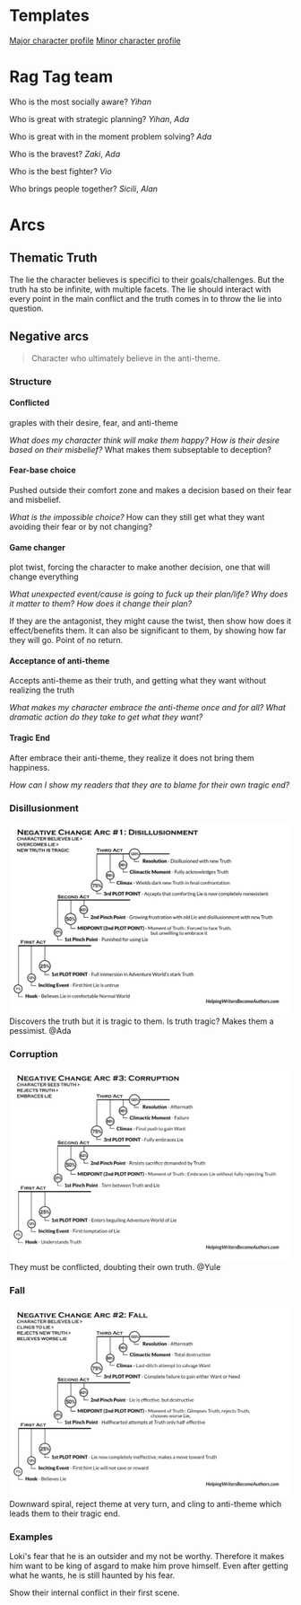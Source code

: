 # Templates

[Major character profile](template_major.md)
[Minor character profile](template_minor.md)

# Rag Tag team

Who is the most socially aware? *Yihan*

Who is great with strategic planning? *Yihan*, *Ada*

Who is great with in the moment problem solving? *Ada*

Who is the bravest? *Zaki*, *Ada*

Who is the best fighter? *Vio*

Who brings people together? *Sicili*, *Alan*

# Arcs

## Thematic Truth
The lie the character believes is specifici to their goals/challenges. But the truth ha sto be infinite, with multiple facets. 
The lie should interact with every point in the main conflict and the truth comes in to throw the lie into question.

## Negative arcs

> Character who ultimately believe in the anti-theme.

### Structure
#### Conflicted
graples with their desire, fear, and anti-theme

*What does my character think will make them happy?*
*How is their desire based on their misbelief?*
What makes them subseptable to deception?

#### Fear-base choice
Pushed outside their comfort zone and makes a decision based on their fear and misbelief.

*What is the impossible choice?* How can they still get what they want avoiding their fear or by not changing?

#### Game changer
plot twist, forcing the character to make another decision, one that will change everything

*What unexpected event/cause is going to fuck up their plan/life?*
*Why does it matter to them?*
*How does it change their plan?*

If they are the antagonist, they might cause the twist, then show how does it effect/benefits them.
It can also be significant to them, by showing how far they will go. Point of no return.

#### Acceptance of anti-theme
Accepts anti-theme as their truth, and getting what they want without realizing the truth

*What makes my character embrace the anti-theme once and for all?*
*What dramatic action do they take to get what they want?*

#### Tragic End
After embrace their anti-theme, they realize it does not bring them happiness.

*How can I show my readers that they are to blame for their own tragic end?*

### Disillusionment

![illusion points](media/disillusion.jpg)
Discovers the truth but it is tragic to them. Is truth tragic? Makes them a pessimist.
@Ada

### Corruption

![corruption points](media/corrupt.jpg)
They must be conflicted, doubting their own truth.
@Yule

### Fall

![fall points](media/fall.jpg)
Downward spiral, reject theme at very turn, and cling to anti-theme which leads them to their tragic end. 


### Examples

Loki's fear that he is an outsider and my not be worthy.
Therefore it makes him want to be king of asgard to make him prove himself.
Even after getting what he wants, he is still haunted by his fear.

Show their internal conflict in their first scene.
